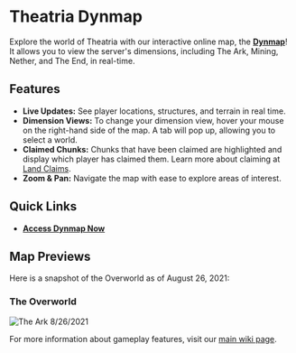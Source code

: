 # Theatria Dynmap

Explore the world of Theatria with our interactive online map, the **[Dynmap](https://map.playtheatria.com)**! It allows you to view the server's dimensions, including The Ark, Mining, Nether, and The End, in real-time.

## Features
- **Live Updates:** See player locations, structures, and terrain in real time.
- **Dimension Views:** To change your dimension view, hover your mouse on the right-hand side of the map. A tab will pop up, allowing you to select a world.
- **Claimed Chunks:** Chunks that have been claimed are highlighted and display which player has claimed them. Learn more about claiming at [Land Claims]().
- **Zoom & Pan:** Navigate the map with ease to explore areas of interest.

## Quick Links
- **[Access Dynmap Now](https://map.playtheatria.com)**

## Map Previews
Here is a snapshot of the Overworld as of August 26, 2021:

### The Overworld
![The Ark 8/26/2021](<.gitbook/assets/Capture%20(8).PNG>)

For more information about gameplay features, visit our [main wiki page](https://docs.playtheatria.com/).
